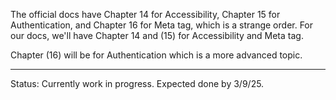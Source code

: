 The official docs have Chapter 14 for Accessibility, Chapter 15 for Authentication, and Chapter 16 for Meta tag, which is a strange order. For our docs, we'll have Chapter 14 and (15) for Accessibility and Meta tag.

Chapter (16) will be for Authentication which is a more advanced topic.

---

Status: Currently work in progress. Expected done by 3/9/25.